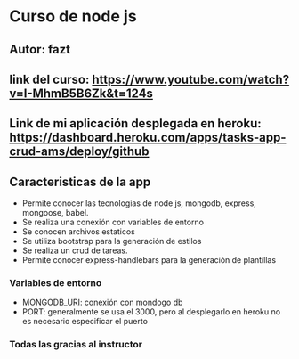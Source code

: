 # Curso de node js

## Autor: fazt
## link del curso: https://www.youtube.com/watch?v=I-MhmB5B6Zk&t=124s
## Link de mi aplicación desplegada en heroku: https://dashboard.heroku.com/apps/tasks-app-crud-ams/deploy/github

## Caracteristicas de la app
- Permite conocer las tecnologias de node js, mongodb, express, mongoose, babel.
- Se realiza una conexión con variables de entorno
- Se conocen archivos estaticos
- Se utiliza bootstrap para la generación de estilos 
- Se realiza un crud de tareas.
- Permite conocer express-handlebars para la generación de plantillas

### Variables de entorno
- MONGODB_URI: conexión con mondogo db
- PORT: generalmente se usa el 3000, pero al desplegarlo en heroku no es necesario especificar el puerto

### Todas las gracias al instructor
